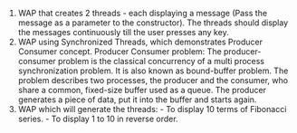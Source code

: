 1. WAP that creates 2 threads - each displaying a message (Pass the message as a parameter to the constructor). The threads should display the messages continuously till the user presses any key.
2. WAP using Synchronized Threads, which demonstrates Producer Consumer concept. Producer Consumer problem: The producer-consumer problem is the classical concurrency of a multi process synchronization problem. It is also known as bound-buffer problem. The problem describes two processes, the producer and the consumer, who share a common, fixed-size buffer used as a queue. The producer generates a piece of data, put it into the buffer and starts again.
3. WAP which will generate the threads: - To display 10 terms of Fibonacci series. - To display 1 to 10 in reverse order.
